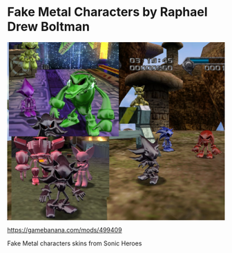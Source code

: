 # Fake Metal Characters by Raphael Drew Boltman

<img src="https://raw.githubusercontent.com/ShadowTheHedgehogHacking/CharacterMods/main/Fake%20Metal%20Characters%20by%20Raphael%20Drew%20Boltman/preview.jpg" align="center" />

https://gamebanana.com/mods/499409


Fake Metal characters skins from Sonic Heroes